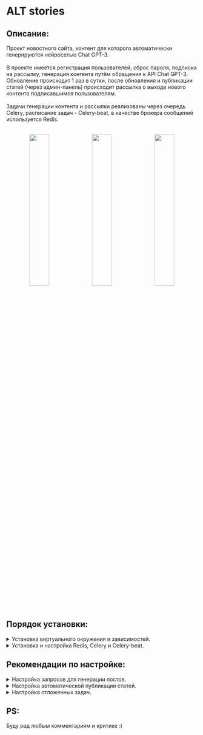 <h1>ALT stories</h1>
<h2>Описание:</h2>
Проект новостного сайта, контент для которого автоматически генерируются нейросетью Chat GPT-3.
<br></br>
В проекте имеется регистрация пользователей, сброс пароля, подписка на рассылку, генерация контента путём обращения к API Chat GPT-3. Обновление происходит 1 раз в сутки, после обновления и публикации статей (через админ-панель) происходит рассылка о выходе нового контента подписавшимся пользователям.
<br></br>
Задачи генерации контента и рассылки реализованы через очередь Celery, расписание задач - Celery-beat, в качестве брокера сообщений используется Redis. 
<br></br>
<p align="center"> 
<img src="https://i.postimg.cc/ht2sy2K1/main.png" width='32%' height='32%'>
<img src="https://i.postimg.cc/zv9GBGGd/cats.png" width='32%' height='32%'>
<img src="https://i.postimg.cc/Qxfr0t3v/posts.png" width='32%' height='32%'>
</p>

<h2>Порядок установки:</h2>
<details>
<summary>Установка виртуального окружения и зависимостей.</summary>

	
Клонируем репозиторий:
	
	
	https://github.com/oneMayday/AI-newspaper.git
	
Создаем виртуальное окружение и активируем его:
	
	
	python -m venv venv
	Windows: venv\Scripts\activate.bat
	Linux и MacOS: source venv/bin/activate

Переходим в директорию проекта и устанавливаем зависимости:


	pip install -r requirements.txt
	
Переходим в директорию newspaper.


	Файл example.env переименовываем в .env, прописываем в нём свои ключи и данные SMTP сервера.
	
Выполняет миграции:


	python manage.py migrate
	
Запускаем сервер:


	python manage.py runserver

</details>


<details>
<summary>Установка и настройка Redis, Celery и Celery-beat.</summary>
<br>
Для работы отложенных задач и задач по расписанию необходимо запустить 3 отдельных сервера,
именно в том порядке, какой указан в инструкции (redis, celery-beat, celery):

Redis:\
Перейти в папку с установленным Redis и последовательно ввести в консоли:

	.\redis-server start
	.\redis-cli
В консоли должен появиться адрес (по умолчанию 127.0.0.1:6379). 
Проверить работу можно командой PING -> сервер должен ответить PONG.

Celery-beat:\
Перейти в папку с проектом (туда, где находится manage.py) и ввести в консоль:

	celery --app newspaper beat -l info

Celery:\
Перейти в папку с проектом (туда, где находится manage.py) и ввести в консоль:

	celery -A newspaper worker --loglevel=info

ВАЖНО! Для использования под Windows нужно импользовать другую команду:

	celery --app=newspaper worker --pool=solo --loglevel=info
</details>
<h2>Рекомендации по настройке:</h2>
<details>
<summary>Настройка запросов для генерации постов.</summary>
<br>
Для получения более оригинальных постов можно усложнить текст запросов к Chat GPT-3.<br><br>
Логика запросов находится в файле ai_posts/chatgpt_services и представлена двумя функциями - chatgpt_get_post_header и chatgpt_get_post_text, для получения заголовка статьи и текста соответственно.
Новый запрос можно прописать в поле 'prompt', чем сложнее будет запрос - тем оригинальнее будет ответ от платформы. О назначении остальных полей можно подробно прочитать на официальном сайте OPENAI.
</details>

<details>
<summary>Настройка автоматической публикации статей.</summary>
<br>
По умолчанию статьи добавляются в базу данных неопубликованными.\
Добаление в основную ленту осуществляется установкой флага is_published = True в бд или через админку.
Если хочется изменить это поведение (чтобы статьи сразу добавлялись как опубликованные), нужно в ai_posts/tasks изменить значение в функции:

	@shared_task(name='update_news')
	def update_news():
		...
		new_post = Post(...
			is_published=True
		)
		...
</details>

<details>
<summary>Настройка отложенных задач.</summary>
<br>
Логика задач по расписанию (обновление и рассылка) расположена в файле newspaper/celery.\
Для изменения времени, поменяйте значения в полях 'shedule'. Подробнее можно почитать в документации к celery-beat crontab.
</details>
<h2>PS:</h2>
Буду рад любым комментариям и критике :)
